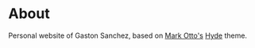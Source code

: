 # About

Personal website of Gaston Sanchez, based on [Mark Otto's](https://github.com/mdo) [Hyde](https://github.com/poole/hyde) theme.
